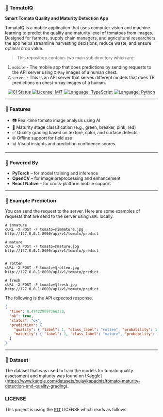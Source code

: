 ### 📌 TomatoIQ

**Smart Tomato Quality and Maturity Detection App**

TomatoIQ is a mobile application that uses computer vision and machine learning to predict the quality and maturity level of tomatoes from images. Designed for farmers, supply chain managers, and agricultural researchers, the app helps streamline harvesting decisions, reduce waste, and ensure optimal crop value.

> This repository contains two main sub directory which are:

1. `mobile` - The mobile app that does predictions by sending requests to the API server using `X-Ray` images of a human chest.
2. `server` - This is an API server that serves different models that does TB predictions on chest-x-ray images of a human.

<p align="center">
  <a href="https://github.com/crispengari/tomatoIQ/actions/workflows/ci.yml">
    <img src="https://github.com/crispengari/tomatoIQ/actions/workflows/ci.yml/badge.svg" alt="CI Status">
  </a>
   <a href="https://github.com/crispengari/tomatoIQ/blob/main/LICENSE">
    <img src="https://img.shields.io/badge/license-MIT-green.svg" alt="License: MIT">
  </a>
  <a href="https://typescriptlang.org/">
    <img src="https://img.shields.io/badge/language-typescript-blue.svg" alt="Language: TypeScript">
  </a>
  <a href="https://www.python.org/">
    <img src="https://img.shields.io/badge/language-python-blue.svg" alt="Language: Python">
  </a>
</p>

---

### 🚀 Features

- 📷 Real-time tomato image analysis using AI
- 🍅 Maturity stage classification (e.g., green, breaker, pink, red)
- ✅ Quality grading based on texture, color, and surface defects
- 🌐 Offline support for field use
- 📊 Visual insights and prediction confidence scores

---

### 🧠 Powered By

- **PyTorch** – for model training and inference
- **OpenCV** – for image preprocessing and enhancement
- **React Native** – for cross-platform mobile support

---

### 📸 Example Prediction

You can send the request to the server. Here are some examples of requests that are send to the server using `cURL` locally.

```shell
# immature
cURL -X POST -F tomato=@immature.jpg http://127.0.0.1:8000/api/v1/tomato/predict

# mature
cURL -X POST -F tomato=@mature.jpg http://127.0.0.1:8000/api/v1/tomato/predict


# rotten
cURL -X POST -F tomato=@rotten.jpg http://127.0.0.1:8000/api/v1/tomato/predict

# fresh
cURL -X POST -F tomato=@fresh.jpg http://127.0.0.1:8000/api/v1/tomato/predict
```

The following is the API expected response.

```json
{
  "time": 0.474229097366333,
  "ok": true,
  "status": "ok",
  "prediction": {
    "quality": { "label": 1, "class_label": "rotten", "probability": 1.0 },
    "maturity": { "label": 1, "class_label": "mature", "probability": 1.0 }
  }
}
```

---

### 📂 Dataset

The dataset that was used to train the models for tomato quality assessment and maturity was found on (Kaggle](https://www.kaggle.com/datasets/sujaykapadnis/tomato-maturity-detection-and-quality-grading).

### LICENSE

This project is using the [`MIT`](/LICENSE) LICENSE which reads as follows:
